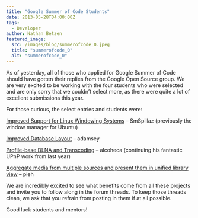 ```yaml
---
title: "Google Summer of Code Students"
date: 2013-05-28T04:00:00Z
tags:
  - Developer
author: Nathan Betzen
featured_image:
  src: /images/blog/summerofcode_0.jpeg
  title: "summerofcode_0"
  alt: "summerofcode_0"
---
```


As of yesterday, all of those who applied for Google Summer of Code should have gotten their replies from the Google Open Source group. We are very excited to be working with the four students who were selected and are only sorry that we couldn’t select more, as there were quite a lot of excellent submissions this year.

For those curious, the select entries and students were:

[Improved Support for Linux Windowing Systems](https://forum.kodi.tv/showthread.php?tid=165945) – SmSpillaz (previously the window manager for Ubuntu)

[Improved Database Layout](https://forum.kodi.tv/showthread.php?tid=165929) – adamsey

[Profile-base DLNA and Transcoding](https://forum.kodi.tv/showthread.php?tid=162225) – alcoheca (continuing his fantastic UPnP work from last year)

[Aggregate media from multiple sources and present them in unified library view](https://forum.kodi.tv/showthread.php?tid=165024) – pieh

We are incredibly excited to see what benefits come from all these projects and invite you to follow along in the forum threads. To keep those threads clean, we ask that you refrain from posting in them if at all possible.

Good luck students and mentors!
